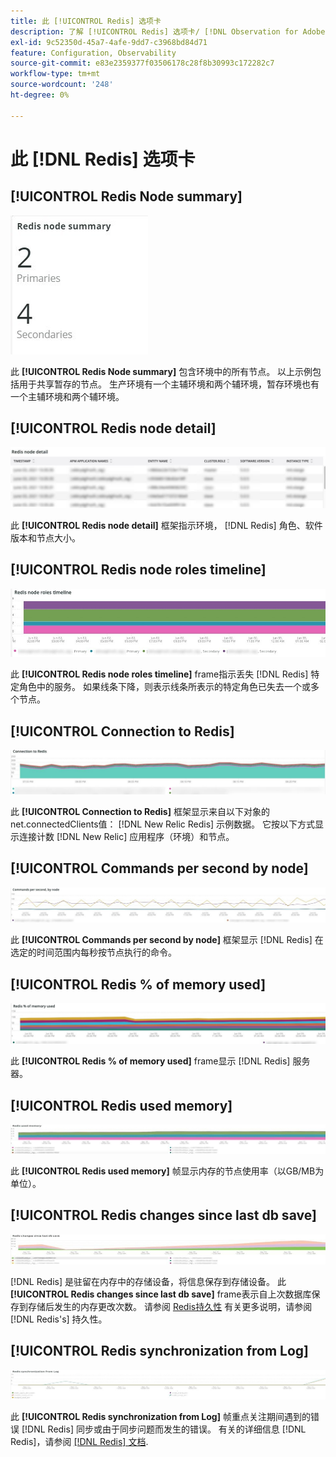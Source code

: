 ```yaml
---
title: 此 [!UICONTROL Redis] 选项卡
description: 了解 [!UICONTROL Redis] 选项卡/ [!DNL Observation for Adobe Commerce].
exl-id: 9c52350d-45a7-4afe-9dd7-c3968bd84d71
feature: Configuration, Observability
source-git-commit: e83e2359377f03506178c28f8b30993c172282c7
workflow-type: tm+mt
source-wordcount: '248'
ht-degree: 0%

---
```


# 此 [!DNL Redis] 选项卡

## [!UICONTROL Redis Node summary]

![Redis节点摘要](../../assets/tools/observation-for-adobe-commerce/redis-tab-1.jpg)

此 **[!UICONTROL Redis Node summary]** 包含环境中的所有节点。 以上示例包括用于共享暂存的节点。 生产环境有一个主辅环境和两个辅环境，暂存环境也有一个主辅环境和两个辅环境。

## [!UICONTROL Redis node detail]

![Redis节点详细信息](../../assets/tools/observation-for-adobe-commerce/redis-tab-2.jpg)

此 **[!UICONTROL Redis node detail]** 框架指示环境， [!DNL Redis] 角色、软件版本和节点大小。

## [!UICONTROL Redis node roles timeline]

![Redis节点角色时间线](../../assets/tools/observation-for-adobe-commerce/redis-tab-3.jpg)

此 **[!UICONTROL Redis node roles timeline]** frame指示丢失 [!DNL Redis] 特定角色中的服务。 如果线条下降，则表示线条所表示的特定角色已失去一个或多个节点。

## [!UICONTROL Connection to Redis]

![与Redis的连接](../../assets/tools/observation-for-adobe-commerce/redis-tab-4.jpg)

此 **[!UICONTROL Connection to Redis]** 框架显示来自以下对象的net.connectedClients值： [!DNL New Relic Redis] 示例数据。 它按以下方式显示连接计数 [!DNL New Relic] 应用程序（环境）和节点。

## [!UICONTROL Commands per second by node]

![按节点每秒的命令数](../../assets/tools/observation-for-adobe-commerce/redis-tab-5.jpg)

此 **[!UICONTROL Commands per second by node]** 框架显示 [!DNL Redis] 在选定的时间范围内每秒按节点执行的命令。

## [!UICONTROL Redis % of memory used]

![已使用的内存的红色%](../../assets/tools/observation-for-adobe-commerce/redis-tab-6.jpg)

此 **[!UICONTROL Redis % of memory used]** frame显示 [!DNL Redis] 服务器。

## [!UICONTROL Redis used memory]

![Redis已用内存](../../assets/tools/observation-for-adobe-commerce/redis-tab-7.jpg)

此 **[!UICONTROL Redis used memory]** 帧显示内存的节点使用率（以GB/MB为单位）。

## [!UICONTROL Redis changes since last db save]

![自上次数据库保存以来的Redis更改](../../assets/tools/observation-for-adobe-commerce/redis-tab-8.jpg)

[!DNL Redis] 是驻留在内存中的存储设备，将信息保存到存储设备。 此 **[!UICONTROL Redis changes since last db save]** frame表示自上次数据库保存到存储后发生的内存更改次数。 请参阅 [Redis持久性](https://redis.io/docs/manual/persistence/) 有关更多说明，请参阅 [!DNL Redis's] 持久性。

## [!UICONTROL Redis synchronization from Log]

![从日志进行Redis同步](../../assets/tools/observation-for-adobe-commerce/redis-tab-9.jpg)

此 **[!UICONTROL Redis synchronization from Log]** 帧重点关注期间遇到的错误 [!DNL Redis] 同步或由于同步问题而发生的错误。 有关的详细信息 [!DNL Redis]，请参阅 [[!DNL Redis] 文档](https://redis.io/docs/).
